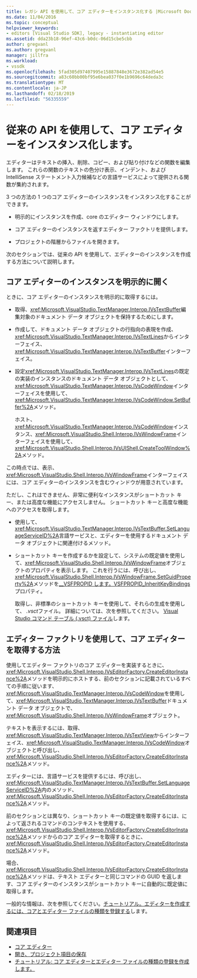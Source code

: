 ```yaml
---
title: レガシ API を使用して、コア エディターをインスタンス化する |Microsoft Docs
ms.date: 11/04/2016
ms.topic: conceptual
helpviewer_keywords:
- editors [Visual Studio SDK], legacy - instantiating editor
ms.assetid: dda23b18-96ef-43c6-b0dc-06d15cbe5cbb
author: gregvanl
ms.author: gregvanl
manager: jillfra
ms.workload:
- vssdk
ms.openlocfilehash: 5fad305d97407995e15887848e3672e382ad54e5
ms.sourcegitcommit: a83c60bb00bf95e6bea037f0e1b9696c64deda3c
ms.translationtype: MT
ms.contentlocale: ja-JP
ms.lasthandoff: 02/18/2019
ms.locfileid: "56335559"
---
```

# <a name="instantiate-the-core-editor-by-using-the-legacy-api"></a>従来の API を使用して、コア エディターをインスタンス化します。

エディターはテキストの挿入、削除、コピー、および貼り付けなどの関数を編集します。 これらの関数のテキストの色分け表示、インデント、および IntelliSense ステートメント入力候補などの言語サービスによって提供される関数が集約されます。

3 つの方法の 1 つのコア エディターのインスタンスをインスタンス化することができます。

- 明示的にインスタンスを作成、core のエディター ウィンドウにします。

- コア エディターのインスタンスを返すエディター ファクトリを提供します。

- プロジェクトの階層からファイルを開きます。

次のセクションでは、従来の API を使用して、エディターのインスタンスを作成する方法について説明します。

## <a name="explicitly-open-a-core-editor-instance"></a>コア エディターのインスタンスを明示的に開く

ときに、コア エディターのインスタンスを明示的に取得するには。

- 取得、<xref:Microsoft.VisualStudio.TextManager.Interop.IVsTextBuffer>編集対象のドキュメント データ オブジェクトを保持するためにします。

- 作成して、ドキュメント データ オブジェクトの行指向の表現を作成、<xref:Microsoft.VisualStudio.TextManager.Interop.IVsTextLines>からインターフェイス、<xref:Microsoft.VisualStudio.TextManager.Interop.IVsTextBuffer>インターフェイス。

- 設定<xref:Microsoft.VisualStudio.TextManager.Interop.IVsTextLines>の既定の実装のインスタンスのドキュメント データ オブジェクトとして、<xref:Microsoft.VisualStudio.TextManager.Interop.IVsCodeWindow>インターフェイスを使用して、<xref:Microsoft.VisualStudio.TextManager.Interop.IVsCodeWindow.SetBuffer%2A>メソッド。

   ホスト、<xref:Microsoft.VisualStudio.TextManager.Interop.IVsCodeWindow>インスタンス、<xref:Microsoft.VisualStudio.Shell.Interop.IVsWindowFrame>インターフェイスを使用して、<xref:Microsoft.VisualStudio.Shell.Interop.IVsUIShell.CreateToolWindow%2A>メソッド。

この時点では、表示、<xref:Microsoft.VisualStudio.Shell.Interop.IVsWindowFrame>インターフェイスには、コア エディターのインスタンスを含むウィンドウが用意されています。

ただし、これはできません、非常に便利なインスタンスがショートカット キー、または高度な機能にアクセスしません。 ショートカット キーと高度な機能へのアクセスを取得します。

- 使用して、<xref:Microsoft.VisualStudio.TextManager.Interop.IVsTextBuffer.SetLanguageServiceID%2A>言語サービスと、エディターを使用するドキュメント データ オブジェクトに関連付けるメソッド。

- ショートカット キーを作成するかを設定して、システムの既定値を使用して、<xref:Microsoft.VisualStudio.Shell.Interop.IVsWindowFrame>オブジェクトのプロパティを表示します。 これを行うには、呼び出し、<xref:Microsoft.VisualStudio.Shell.Interop.IVsWindowFrame.SetGuidProperty%2A>メソッドを[__VSFPROPID します。VSFPROPID_InheritKeyBindings](<xref:Microsoft.VisualStudio.Shell.Interop.__VSFPROPID.VSFPROPID_InheritKeyBindings>)プロパティ。

   取得し、非標準のショートカット キーを使用して、それらの生成を使用して、 *.vsct*ファイル。 詳細については、次を参照してください。 [Visual Studio コマンド テーブル (.vsct) ファイル](../extensibility/internals/visual-studio-command-table-dot-vsct-files.md)します。

## <a name="how-to-use-an-editor-factory-to-obtain-the-core-editor"></a>エディター ファクトリを使用して、コア エディターを取得する方法

使用してエディター ファクトリのコア エディターを実装するときに、<xref:Microsoft.VisualStudio.Shell.Interop.IVsEditorFactory.CreateEditorInstance%2A>メソッドを明示的にホストする、前のセクションに記載されているすべての手順に従います、<xref:Microsoft.VisualStudio.TextManager.Interop.IVsCodeWindow>を使用して、<xref:Microsoft.VisualStudio.TextManager.Interop.IVsTextBuffer>ドキュメント データ オブジェクトで、<xref:Microsoft.VisualStudio.Shell.Interop.IVsWindowFrame>オブジェクト。

テキストを表示するには、取得、<xref:Microsoft.VisualStudio.TextManager.Interop.IVsTextView>からインターフェイス、<xref:Microsoft.VisualStudio.TextManager.Interop.IVsCodeWindow>オブジェクトと呼び出し、<xref:Microsoft.VisualStudio.Shell.Interop.IVsEditorFactory.CreateEditorInstance%2A>メソッド。

エディターには、言語サービスを提供するには、呼び出し、<xref:Microsoft.VisualStudio.TextManager.Interop.IVsTextBuffer.SetLanguageServiceID%2A>内のメソッド、<xref:Microsoft.VisualStudio.Shell.Interop.IVsEditorFactory.CreateEditorInstance%2A>メソッド。

前のセクションとは異なり、ショートカット キーの既定値を取得するには、によって返されるコマンドのコンテキストを使用する、<xref:Microsoft.VisualStudio.Shell.Interop.IVsEditorFactory.CreateEditorInstance%2A>メソッドからのコア エディターを取得するときに、<xref:Microsoft.VisualStudio.Shell.Interop.IVsEditorFactory.CreateEditorInstance%2A>メソッド。

場合、<xref:Microsoft.VisualStudio.Shell.Interop.IVsEditorFactory.CreateEditorInstance%2A>メソッドは、テキスト エディターと同じコマンドの GUID を返します、コア エディターのインスタンスがショートカット キーに自動的に既定値に取得します。

一般的な情報は、次を参照してください。[チュートリアル。エディターを作成するには、コアとエディター ファイルの種類を登録する](../extensibility/walkthrough-creating-a-core-editor-and-registering-an-editor-file-type.md)します。

## <a name="see-also"></a>関連項目

- [コア エディター](../extensibility/inside-the-core-editor.md)
- [開き、プロジェクト項目の保存](../extensibility/internals/opening-and-saving-project-items.md)
- [チュートリアル: コア エディターとエディター ファイルの種類の登録を作成します。](../extensibility/walkthrough-creating-a-core-editor-and-registering-an-editor-file-type.md)